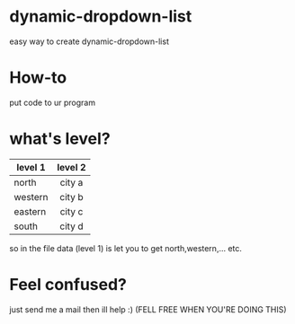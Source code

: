 # dynamic-dropdown-list
easy way to create dynamic-dropdown-list
# How-to
put code to ur program
# what's level?
| level 1 | level 2 |
| ------- |:-------:|
| north | city a |
| western | city b |
| eastern | city c |
| south | city d |

so in the file data (level 1) is let you to get north,western,... etc.

# Feel confused?
just send me a mail then ill help :) (FELL FREE WHEN YOU'RE DOING THIS)
